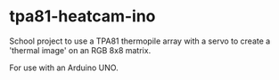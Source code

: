 # tpa81-heatcam-ino
School project to use a TPA81 thermopile array with a servo to create a 'thermal image' on an RGB 8x8 matrix.

For use with an Arduino UNO.
